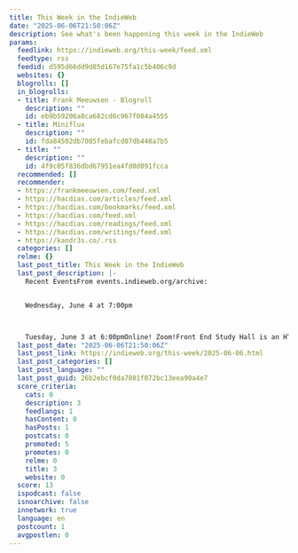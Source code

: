 ```yaml
---
title: This Week in the IndieWeb
date: "2025-06-06T21:50:06Z"
description: See what's been happening this week in the IndieWeb
params:
  feedlink: https://indieweb.org/this-week/feed.xml
  feedtype: rss
  feedid: d595d66dd9d85d167e75fa1c5b406c9d
  websites: {}
  blogrolls: []
  in_blogrolls:
  - title: Frank Meeuwsen - Blogroll
    description: ""
    id: eb9b59206a8ca682cd6c967f084a4555
  - title: Miniflux
    description: ""
    id: fda84502db7085febafcd07db448a7b5
  - title: ""
    description: ""
    id: 4f9c05f836dbd67951ea4fd0d091fcca
  recommended: []
  recommender:
  - https://frankmeeuwsen.com/feed.xml
  - https://hacdias.com/articles/feed.xml
  - https://hacdias.com/bookmarks/feed.xml
  - https://hacdias.com/feed.xml
  - https://hacdias.com/readings/feed.xml
  - https://hacdias.com/writings/feed.xml
  - https://kandr3s.co/.rss
  categories: []
  relme: {}
  last_post_title: This Week in the IndieWeb
  last_post_description: |-
    Recent EventsFrom events.indieweb.org/archive:


    Wednesday, June 4 at 7:00pm



    Tuesday, June 3 at 6:00pmOnline! Zoom!Front End Study Hall is an HTML + CSS focused group meeting, held on Zoom to
  last_post_date: "2025-06-06T21:50:06Z"
  last_post_link: https://indieweb.org/this-week/2025-06-06.html
  last_post_categories: []
  last_post_language: ""
  last_post_guid: 26b2ebcf0da7801f072bc13eea90a4e7
  score_criteria:
    cats: 0
    description: 3
    feedlangs: 1
    hasContent: 0
    hasPosts: 1
    postcats: 0
    promoted: 5
    promotes: 0
    relme: 0
    title: 3
    website: 0
  score: 13
  ispodcast: false
  isnoarchive: false
  innetwork: true
  language: en
  postcount: 1
  avgpostlen: 0
---
```

